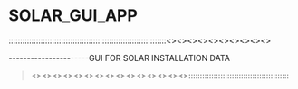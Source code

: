 # SOLAR_GUI_APP
:::::::::::::::::::::::::::::::::::::::::::::::::::::::::::::::::::::<><><><><><><><><><>

----------------------GUI FOR SOLAR INSTALLATION DATA

><><><><><><><><><><><><><><><>::::::::::::::::::::::::::::::::::::::::::::
